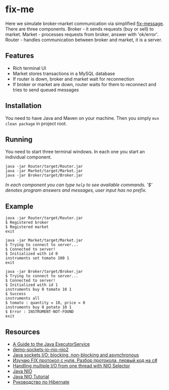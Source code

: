 # fix-me

Here we simulate broker-market communication via simplified [fix-message](https://ru.wikipedia.org/wiki/Financial_Information_eXchange).
There are three components. Broker - it sends requests (buy or sell) to market.
Market - processes requests from broker, answer with 'ok/error'.
Router - handles communication between broker and market, it is a server. 

## Features

* Rich terminal UI
* Market stores transactions in a MySQL database
* If router is down, broker and market wait for reconnection
* If broker or market are down, router waits for them to reconnect and tries to send queued messages

## Installation

You need to have Java and Maven on your machine.
Then you simply `mvn clean package` in project root.

## Running

You need to start three terminal windows.
In each one you start an individual component.

`java -jar Router/target/Router.jar` <br>
`java -jar Market/target/Market.jar` <br>
`java -jar Broker/target/Broker.jar`

*In each component you can type `help` to see available commands.
'$' denotes program answers and messages, user input has no prefix.*

## Example

```
java -jar Router/target/Router.jar
$ Registered broker
$ Registered market
exit
```

```
java -jar Market/target/Market.jar
$ Trying to connect to server...
$ Connected to server!
$ Initialized with id 0
instruments set tomato 100 1
exit
```

```
java -jar Broker/target/Broker.jar
$ Trying to connect to server...
$ Connected to server!
$ Initialized with id 1
instruments buy 0 tomato 10 1
$ Success
instruments all
$ tomato : quantity = 10, price = 0
instruments buy 0 potato 10 1
$ Error : INSTRUMENT-NOT-FOUND
exit
```

## Resources

* [A Guide to the Java ExecutorService](https://www.baeldung.com/java-executor-service-tutorial)
* [demo-sockets-io-nio-nio2](https://github.com/aliakh/demo-sockets-io-nio-nio2)
* [Java sockets I/O: blocking, non-blocking and asynchronous](https://liakh-aliaksandr.medium.com/java-sockets-i-o-blocking-non-blocking-and-asynchronous-fb7f066e4ede)
* [Изучаю FIX протокол с нуля. Разбор протокола, первый код на c#](https://smart-lab.ru/blog/310446.php)
* [Handling multiple I/O from one thread with NIO Selector](https://www.waitingforcode.com/java-i-o/handling-multiple-io-one-thread-nio-selector/read)
* [Java NIO](https://www.tune-it.ru/web/ivanuskov/blog/-/blogs/java-nio)
* [Java NIO Tutorial](http://tutorials.jenkov.com/java-nio/index.html)
* [Руководство по Hibernate](https://proselyte.net/tutorials/hibernate-tutorial/introduction/)